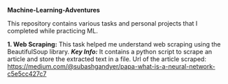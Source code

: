 **Machine-Learning-Adventures**

This repository contains various tasks and personal projects that I completed while practicing ML.

**1. Web Scraping:**
   This task helped me understand web scraping using the BeautifulSoup library.
 _**Key Info:**_
     It contains a python script to scrape an article and store the extracted text in a file.
     Url of the article scraped: https://medium.com/@subashgandyer/papa-what-is-a-neural-network-c5e5cc427c7
